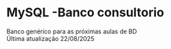 # MySQL  -Banco consultorio
Banco genérico para as próximas aulas de BD <br>
Última atualização 22/08/2025
